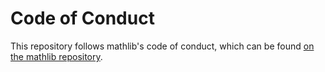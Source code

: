 # Code of Conduct

This repository follows mathlib's code of conduct, which can be found [on the mathlib repository](https://github.com/leanprover-community/mathlib4/blob/master/CODE_OF_CONDUCT.md).
